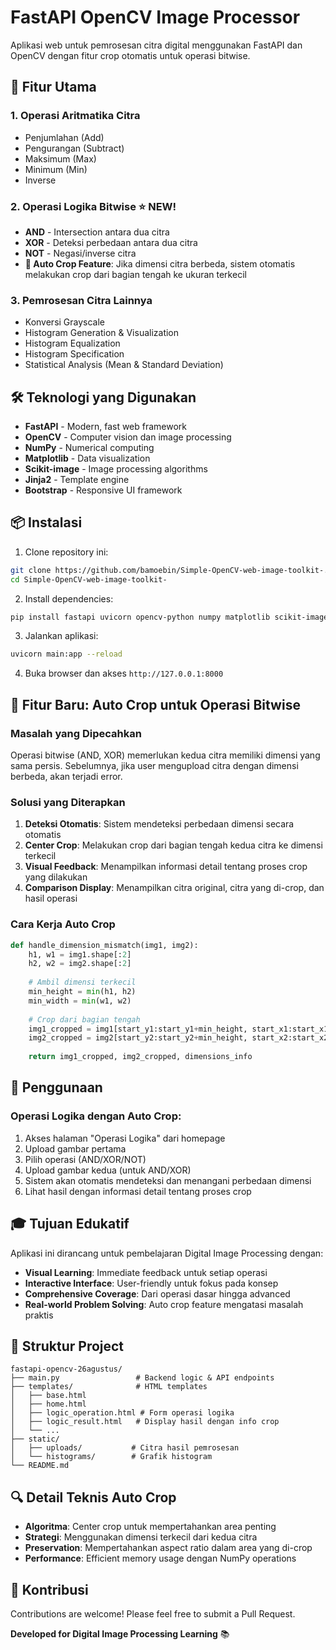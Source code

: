 # FastAPI OpenCV Image Processor

Aplikasi web untuk pemrosesan citra digital menggunakan FastAPI dan OpenCV dengan fitur crop otomatis untuk operasi bitwise.

## 🚀 Fitur Utama

### 1. **Operasi Aritmatika Citra**
- Penjumlahan (Add)
- Pengurangan (Subtract) 
- Maksimum (Max)
- Minimum (Min)
- Inverse

### 2. **Operasi Logika Bitwise** ⭐ NEW!
- **AND** - Intersection antara dua citra
- **XOR** - Deteksi perbedaan antara dua citra
- **NOT** - Negasi/inverse citra
- **🔧 Auto Crop Feature**: Jika dimensi citra berbeda, sistem otomatis melakukan crop dari bagian tengah ke ukuran terkecil

### 3. **Pemrosesan Citra Lainnya**
- Konversi Grayscale
- Histogram Generation & Visualization
- Histogram Equalization
- Histogram Specification
- Statistical Analysis (Mean & Standard Deviation)

## 🛠️ Teknologi yang Digunakan

- **FastAPI** - Modern, fast web framework
- **OpenCV** - Computer vision dan image processing
- **NumPy** - Numerical computing
- **Matplotlib** - Data visualization
- **Scikit-image** - Image processing algorithms
- **Jinja2** - Template engine
- **Bootstrap** - Responsive UI framework

## 📦 Instalasi

1. Clone repository ini:
```bash
git clone https://github.com/bamoebin/Simple-OpenCV-web-image-toolkit-.git
cd Simple-OpenCV-web-image-toolkit-
```

2. Install dependencies:
```bash
pip install fastapi uvicorn opencv-python numpy matplotlib scikit-image python-multipart
```

3. Jalankan aplikasi:
```bash
uvicorn main:app --reload
```

4. Buka browser dan akses `http://127.0.0.1:8000`

## 🎯 Fitur Baru: Auto Crop untuk Operasi Bitwise

### Masalah yang Dipecahkan
Operasi bitwise (AND, XOR) memerlukan kedua citra memiliki dimensi yang sama persis. Sebelumnya, jika user mengupload citra dengan dimensi berbeda, akan terjadi error.

### Solusi yang Diterapkan
1. **Deteksi Otomatis**: Sistem mendeteksi perbedaan dimensi secara otomatis
2. **Center Crop**: Melakukan crop dari bagian tengah kedua citra ke dimensi terkecil
3. **Visual Feedback**: Menampilkan informasi detail tentang proses crop yang dilakukan
4. **Comparison Display**: Menampilkan citra original, citra yang di-crop, dan hasil operasi

### Cara Kerja Auto Crop
```python
def handle_dimension_mismatch(img1, img2):
    h1, w1 = img1.shape[:2]
    h2, w2 = img2.shape[:2]
    
    # Ambil dimensi terkecil
    min_height = min(h1, h2)
    min_width = min(w1, w2)
    
    # Crop dari bagian tengah
    img1_cropped = img1[start_y1:start_y1+min_height, start_x1:start_x1+min_width]
    img2_cropped = img2[start_y2:start_y2+min_height, start_x2:start_x2+min_width]
    
    return img1_cropped, img2_cropped, dimensions_info
```

## 📱 Penggunaan

### Operasi Logika dengan Auto Crop:
1. Akses halaman "Operasi Logika" dari homepage
2. Upload gambar pertama
3. Pilih operasi (AND/XOR/NOT)
4. Upload gambar kedua (untuk AND/XOR)
5. Sistem akan otomatis mendeteksi dan menangani perbedaan dimensi
6. Lihat hasil dengan informasi detail tentang proses crop

## 🎓 Tujuan Edukatif

Aplikasi ini dirancang untuk pembelajaran Digital Image Processing dengan:
- **Visual Learning**: Immediate feedback untuk setiap operasi
- **Interactive Interface**: User-friendly untuk fokus pada konsep
- **Comprehensive Coverage**: Dari operasi dasar hingga advanced
- **Real-world Problem Solving**: Auto crop feature mengatasi masalah praktis

## 📁 Struktur Project

```
fastapi-opencv-26agustus/
├── main.py                 # Backend logic & API endpoints
├── templates/              # HTML templates
│   ├── base.html
│   ├── home.html
│   ├── logic_operation.html # Form operasi logika
│   ├── logic_result.html   # Display hasil dengan info crop
│   └── ...
├── static/
│   ├── uploads/           # Citra hasil pemrosesan
│   └── histograms/        # Grafik histogram
└── README.md
```

## 🔍 Detail Teknis Auto Crop

- **Algoritma**: Center crop untuk mempertahankan area penting
- **Strategi**: Menggunakan dimensi terkecil dari kedua citra
- **Preservation**: Mempertahankan aspect ratio dalam area yang di-crop
- **Performance**: Efficient memory usage dengan NumPy operations

## 🤝 Kontribusi

Contributions are welcome! Please feel free to submit a Pull Request.

**Developed for Digital Image Processing Learning** 📚
